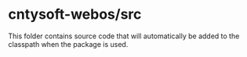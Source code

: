 # cntysoft-webos/src

This folder contains source code that will automatically be added to the classpath when
the package is used.
